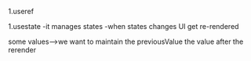 1.useref

1.usestate
  -it manages states
  -when states changes UI get re-rendered

  some values-->we want to maintain the previousValue the value after the rerender